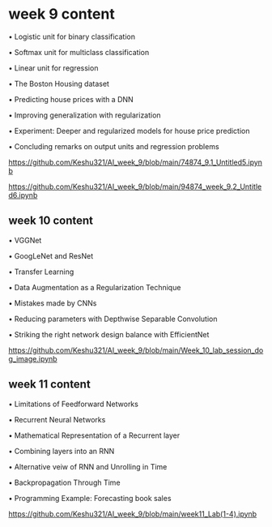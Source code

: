 # week 9 content 

• Logistic unit for binary classification

• Softmax unit for multiclass classification

• Linear unit for regression

• The Boston Housing dataset

• Predicting house prices with a DNN

• Improving generalization with regularization

• Experiment: Deeper and regularized models for house
price prediction

• Concluding remarks on output units and regression
problems

https://github.com/Keshu321/AI_week_9/blob/main/74874_9.1_Untitled5.ipynb

https://github.com/Keshu321/AI_week_9/blob/main/94874_week_9.2_Untitled6.ipynb

## week 10 content 

• VGGNet

• GoogLeNet and ResNet

• Transfer Learning

• Data Augmentation as a Regularization Technique

• Mistakes made by CNNs

• Reducing parameters with Depthwise Separable Convolution

• Striking the right network design balance with EfficientNet

https://github.com/Keshu321/AI_week_9/blob/main/Week_10_lab_session_dog_image.ipynb

## week 11 content 

• Limitations of Feedforward Networks

• Recurrent Neural Networks

• Mathematical Representation of a Recurrent layer

• Combining layers into an RNN

• Alternative veiw of RNN and Unrolling in Time

• Backpropagation Through Time

• Programming Example: Forecasting book sales

https://github.com/Keshu321/AI_week_9/blob/main/week11_Lab(1-4).ipynb


